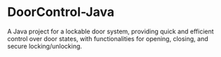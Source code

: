 # DoorControl-Java
A Java project for a lockable door system, providing quick and efficient control over door states, with functionalities for opening, closing, and secure locking/unlocking.
 
